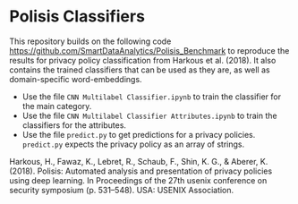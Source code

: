 # Polisis Classifiers

This repository builds on the following code https://github.com/SmartDataAnalytics/Polisis_Benchmark to reproduce the results for privacy policy classification from Harkous et al. (2018).
It also contains the trained classifiers that can be used as they are, as well as domain-specific word-embeddings.

* Use the file `CNN Multilabel Classifier.ipynb` to train the classifier for the main category.
* Use the file `CNN Multilabel Classifier Attributes.ipynb` to train the classifiers for the attributes.
* Use the file `predict.py` to get predictions for a privacy policies. `predict.py` expects the privacy policy as an array of strings.


Harkous, H., Fawaz, K., Lebret, R., Schaub, F., Shin, K. G., & Aberer, K. (2018). Polisis: Automated analysis and presentation of privacy policies using deep learning. In Proceedings of the 27th usenix conference on security symposium (p. 531–548). USA: USENIX Association.
